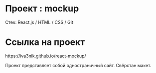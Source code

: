 # Проект : mockup

Cтек: React.js / HTML / CSS / Git

# Ссылка на проект
https://iva3nik.github.io/react-mockup/

Проект представляет собой одностраничный сайт.
Свёрстан макет.
